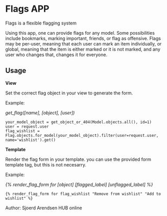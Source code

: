 Flags APP
=========

Flags is a flexible flagging system

Using this app, one can provide flags for any model. Some possibilities include bookmarks, marking important, friends, or flag as offensive.
Flags may be per-user, meaning that each user can mark an item individually, or global, meaning that the item is either marked or it is not marked, and any user who changes that, changes it for everyone.

Usage
-----

**View**

Set the correct flag object in your view to generate the form.

Example:
    
*get_flag([name], [object], [user])*
    
    your_model_object = get_object_or_404(Model.objects.all(), id=1)
    user = request.user
    flag_wishlist = Flag.objects.for_model(your_model_object).filter(user=request.user, name='wishlist').get()

**Template**

Render the flag form in your template.
you can use the provided form template tag, but this is not necesarry.


Example:

*{% render_flag_form for [object] [flagged_label] [unflagged_label]  %}*
    
    {% render_flag_form for flag_wishlist "Remove from wishlist" "Add to wishlist" %}


Author: Sjoerd Arendsen
HUB online